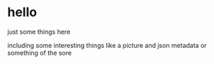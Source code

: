 # hello
just some things here

 including some interesting things like a picture and json metadata or something of the sore
